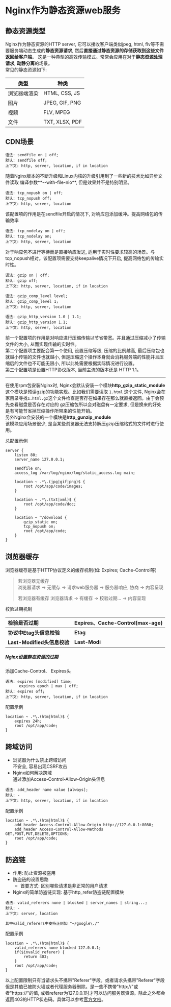 # Nginx作为静态资源web服务

## 静态资源类型
Nginx作为静态资源的HTTP server, 它可以接收客户端类似jpeg, html, flv等不需要服务端动态生成的**静态资源请求**, 然后**直接通过静态资源的存储获取到这些文件返回给客户端**。
这是一种典型的高效传输模式。常常会应用在对于**静态资源处理请求**, **动静分离**的场景。  
常见的静态资源如下:  

类型 | 种类
---|---
浏览器端渲染 | HTML, CSS, JS
图片 | JPEG, GIF, PNG
视频 | FLV, MPEG
文件 | TXT, XLSX, PDF

## CDN场景
```
语法: sendfile on | off;
默认: sendfile off;
上下文: http, server, location, if in location
```
随着Nginx版本的不断升级和Linux内核的升级引用到了一些新的技术比如异步文件读取
编译参数**--with-file-nio**, 但是效果并不是特别明显。
```
语法: tcp_nopush on | off;
默认: tcp_nopush off;
上下文: http, server, location
```
该配置项的作用是在sendfile开启的情况下, 对响应包添加缓冲。提高网络包的传输效率
```
语法: tcp_nodelay on | off;
默认: tcp_nodelay on;
上下文: http, server, location
```
对于响应包不进行等待而是直接响应发送, 适用于实时性要求较高的场景。与tcp_nopush相对。该配置项需要支持keepalive情况下开启, 提高网络包的传输实时性。

```
语法: gzip on | off;
默认: gzip off;
上下文: http, server, location, if in location

语法: gzip_comp_level level;
默认: gzip_comp_level 1;
上下文: http, server, location

语法: gzip_http_version 1.0 | 1.1;
默认: gzip_http_version 1.1;
上下文: http, server, location
```
前一个配置项的作用是对响应进行压缩传输以节省带宽。并且通过压缩减小了传输文件的大小, 从而实现传输的实时性。  
第二个配置项主要配合第一个使用, 设置压缩等级, 压缩的比例越高, 最后压缩包也就越小传输的文件也就越小, 但是压缩这个操作本身就会消耗服务端的性能并且压缩后的文件也不可能无限小, 所以此处需要根据实际情况进行设置。  
第三个配置项是设置HTTP协议版本, 当前主流的版本还是 HTTP 1.1。

---
在使用rpm包安装Nginx时, Nginx会默认安装一个模块**http_gzip_static_module**  
这个模块是预读gzip的功能实现。比如我们需要读取 `1.html` 这个文件, Nginx会在家目录寻找`1.html.gz`这个文件检查是否存在如果存在那么就直接返回。由于会预先查看磁盘是否存在对应的 gz压缩包所以会对磁盘有一定要求, 但是换来的好处是有可能节省掉压缩操作所带来的性能开销。  
另外Nginx会安装的一个模块是**http_gunzip_module**  
该模块应用场景很少, 是当某些浏览器无法支持解压gzip压缩格式的文件时进行使用。


总配置示例
```
server {
    listen 80;
    server_name 127.0.0.1;

    sendfile on;
    access_log /var/log/nginx/log/static_access.log main;
    
    location ~ .*\.(jpg|gif|png)$ {
        root /opt/app/code/images;
    } 
    
    location ~ .*\.(txt|xml)$ {
        root /opt/app/code/doc;
    }
    
    location ~ ^/download {
        gzip_static on;
        tcp_nopush on;
        root /opt/app/code;
    }
}
```

## 浏览器缓存
浏览器缓存是基于HTTP协议定义的缓存机制(如: Expires; Cache-Control等)  
> 若浏览器无缓存  
> 浏览器请求 -> 无缓存 -> 请求web服务器 -> 服务器响应, 协商 -> 内容呈现
>  
> 若浏览器有缓存
> 浏览器请求 -> 有缓存 -> 校验过期... -> 内容呈现

校验过期机制

检验是否过期|Expires、Cache-Control(max-age)
:---|:---
**协议中Etag头信息校验**|**Etag**
**Last-Modified头信息校验**|**Last-Modi**

##### Nginx设置静态资源的过期
添加Cache-Control、 Expires头
```
语法: expires [modified] time;
      expires epoch | max | off;
默认: expires off;
上下文: http, server, location, if in location
``` 
配置示例
```
location ~ .*\.(htm|html)$ {
    expires 24h;
    root /opt/app/code;
}
```
## 跨域访问
- 浏览器为什么禁止跨域访问  
  不安全, 容易出现CSRF攻击
- Nginx如何解决跨域  
  通过添加Access-Control-Allow-Origin头信息
```
语法: add_header name value [always];
默认: -
上下文: http, server, location, if in location
```
配置示例
```
location ~ .*\.(htm|html)$ {
    add_header Access-Control-Allow-Origin http://127.0.0.1:8080;
    add_header Access-Control-Allow-Methods GET,POST,PUT,DELETE,OPTIONS;
    root /opt/app/code;
}
```
## 防盗链
- 作用: 防止资源被盗用  
- 防盗链的设置思路
    - 首要方式: 区别哪些请求是非正常的用户请求
- Nginx的简单防盗链实现: 基于http_refer防盗链配置模块
```
语法: valid_referers none | blocked | server_names | string...;
默认: -
上下文: server, location

其中valid_referers中支持正则如 "~/google\./"
```
配置示例
```
location ~ .*\.(htm|html)$ {
    valid_referers none blocked 127.0.0.1;
    if($invalid_referer) {
        return 403;
    }
    root /opt/app/code;
}
```
以上配置限制只有当请求头不携带"Referer"字段。或者请求头携带"Referer"字段但是其值已被防火墙或者代理服务器删除。是一些不携带"http://"或者"https://"的值, 或者referer为127.0.0.1时才可以访问服务器资源。除此之外都会返回403的HTTP状态码。具体可以参考[官方文档](http://nginx.org/en/docs/http/ngx_http_referer_module.html)。




